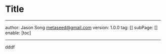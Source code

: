 # Title
---
author: Jason Song <metaseed@gmail.com>
version: 1.0.0
tag: []
subPage: []
enable: [toc]

---

dddf